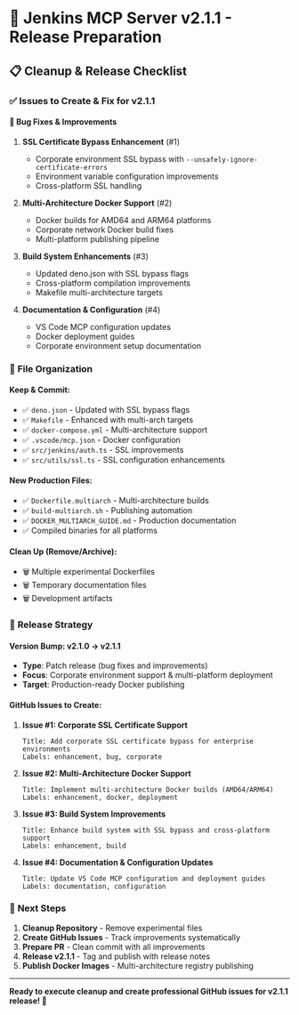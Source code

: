 # 🔧 Jenkins MCP Server v2.1.1 - Release Preparation

## 📋 **Cleanup & Release Checklist**

### ✅ **Issues to Create & Fix for v2.1.1**

#### **🐛 Bug Fixes & Improvements**
1. **SSL Certificate Bypass Enhancement** (#1)
   - Corporate environment SSL bypass with `--unsafely-ignore-certificate-errors`
   - Environment variable configuration improvements
   - Cross-platform SSL handling

2. **Multi-Architecture Docker Support** (#2)
   - Docker builds for AMD64 and ARM64 platforms
   - Corporate network Docker build fixes
   - Multi-platform publishing pipeline

3. **Build System Enhancements** (#3)
   - Updated deno.json with SSL bypass flags
   - Cross-platform compilation improvements
   - Makefile multi-architecture targets

4. **Documentation & Configuration** (#4)
   - VS Code MCP configuration updates
   - Docker deployment guides
   - Corporate environment setup documentation

### 📁 **File Organization**

#### **Keep & Commit:**
- ✅ `deno.json` - Updated with SSL bypass flags
- ✅ `Makefile` - Enhanced with multi-arch targets
- ✅ `docker-compose.yml` - Multi-architecture support
- ✅ `.vscode/mcp.json` - Docker configuration
- ✅ `src/jenkins/auth.ts` - SSL improvements
- ✅ `src/utils/ssl.ts` - SSL configuration enhancements

#### **New Production Files:**
- ✅ `Dockerfile.multiarch` - Multi-architecture builds
- ✅ `build-multiarch.sh` - Publishing automation
- ✅ `DOCKER_MULTIARCH_GUIDE.md` - Production documentation
- ✅ Compiled binaries for all platforms

#### **Clean Up (Remove/Archive):**
- 🗑️ Multiple experimental Dockerfiles
- 🗑️ Temporary documentation files
- 🗑️ Development artifacts

### 🎯 **Release Strategy**

#### **Version Bump: v2.1.0 → v2.1.1**
- **Type**: Patch release (bug fixes and improvements)
- **Focus**: Corporate environment support & multi-platform deployment
- **Target**: Production-ready Docker publishing

#### **GitHub Issues to Create:**

1. **Issue #1: Corporate SSL Certificate Support**
   ```
   Title: Add corporate SSL certificate bypass for enterprise environments
   Labels: enhancement, bug, corporate
   ```

2. **Issue #2: Multi-Architecture Docker Support**
   ```
   Title: Implement multi-architecture Docker builds (AMD64/ARM64)
   Labels: enhancement, docker, deployment
   ```

3. **Issue #3: Build System Improvements**
   ```
   Title: Enhance build system with SSL bypass and cross-platform support
   Labels: enhancement, build
   ```

4. **Issue #4: Documentation & Configuration Updates**
   ```
   Title: Update VS Code MCP configuration and deployment guides
   Labels: documentation, configuration
   ```

### 🚀 **Next Steps**

1. **Cleanup Repository** - Remove experimental files
2. **Create GitHub Issues** - Track improvements systematically  
3. **Prepare PR** - Clean commit with all improvements
4. **Release v2.1.1** - Tag and publish with release notes
5. **Publish Docker Images** - Multi-architecture registry publishing

---

**Ready to execute cleanup and create professional GitHub issues for v2.1.1 release! 🚀**

